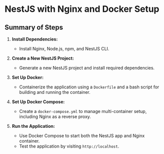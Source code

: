 # NestJS with Nginx and Docker Setup

## Summary of Steps

1. **Install Dependencies:**
   - Install Nginx, Node.js, npm, and NestJS CLI.

2. **Create a New NestJS Project:**
   - Generate a new NestJS project and install required dependencies.

3. **Set Up Docker:**
   - Containerize the application using a `Dockerfile` and a bash script for building and running the container.

4. **Set Up Docker Compose:**
   - Create a `docker-compose.yml` to manage multi-container setup, including Nginx as a reverse proxy.

5. **Run the Application:**
   - Use Docker Compose to start both the NestJS app and Nginx container.
   - Test the application by visiting `http://localhost`.